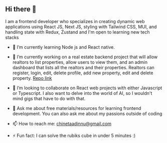 ## Hi there 👋
I am a frontend developer who specializes in creating dynamic web applications using React JS, Next JS, styling with Tailwind CSS, MUI, and handling state with Redux, Zustand and I'm open to learning new tech stacks
<!--
**Netacci/netacci** is a ✨ _special_ ✨ repository because its `README.md` (this file) appears on your GitHub profile.

Here are some ideas to get you started:
-->
- 🌱 I’m currently learning Node js and React native.
- 🔭 I’m currently working on a real estate backend project that will allow realtors to list properties, allow users to view them, and an admin dashboard that lists all the realtors and their properties. Realtors can register, login, edit, delete profile, add new property, edit and delete property. [Repo link](https://github.com/Netacci/skenny-backend)

- 👯 I’m looking to collaborate on React web projects with either Javascript or Typescript. I also want to delve into the world of AI, so I wouldn't mind gigs that have to do with that.
- 💬 Ask me about free materials/resources for learning frontend development. You can also ask me about my passions outside of coding 
- 📫 How to reach me: chinetaadinnu@gmail.com
- ⚡ Fun fact: I can solve the rubiks cube in under 5 minutes :)
<!--
[![Netacci's GitHub stats](https://github-readme-stats.vercel.app/api?username=netacci)](https://github.com/netacci/github-readme-stats)
![Top Langs](https://github-readme-stats.vercel.app/api/top-langs/?username=netacci&layout=compact)
-->
